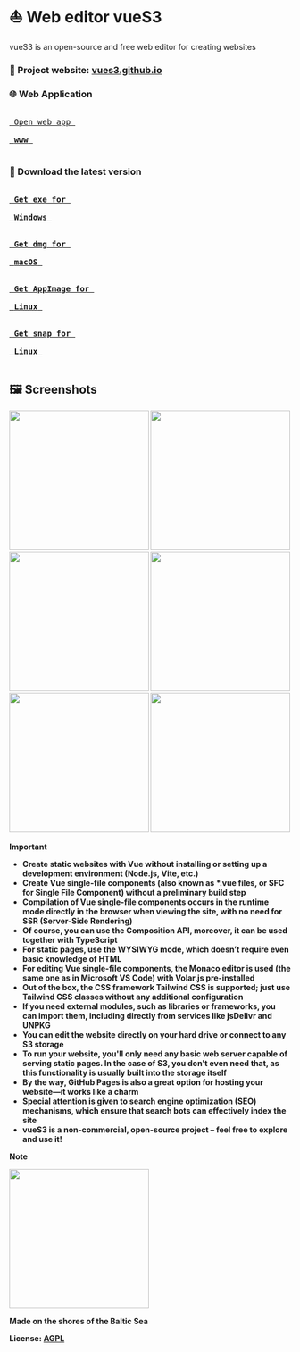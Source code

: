 # :sailboat: Web editor vueS3

vueS3 is an open-source and free web editor for creating websites

### :link: Project website: [vues3.github.io](https://vues3.github.io)

### :globe_with_meridians: Web Application

[<kbd><br> Open web app <br><br> <strong>www<strong> <br><br></kbd>][wwwLink]

### :floppy_disk: Download the latest version

[<kbd><br> Get exe for <br><br> <strong>Windows<strong> <br><br></kbd>][Link]
[<kbd><br> Get dmg for <br><br> <strong>macOS<strong> <br><br></kbd>][Link]
[<kbd><br> Get AppImage for <br><br> <strong>Linux<strong> <br><br></kbd>][Link]
[<kbd><br> Get snap for <br><br> <strong>Linux<strong> <br><br></kbd>][snapLink]

[wwwLink]: https://vues3.github.io/vues3
[Link]: https://github.com/vues3/vues3/releases/latest
[snapLink]: https://snapcraft.io/vues3

## :framed_picture: Screenshots

[<img src="https://vues3.github.io/images/screenshots/1.png" width="250"/>](https://vues3.github.io/images/screenshots/1.png)
[<img src="https://vues3.github.io/images/screenshots/2.png" width="250"/>](https://vues3.github.io/images/screenshots/2.png)
[<img src="https://vues3.github.io/images/screenshots/3.png" width="250"/>](https://vues3.github.io/images/screenshots/3.png)
[<img src="https://vues3.github.io/images/screenshots/4.png" width="250"/>](https://vues3.github.io/images/screenshots/4.png)
[<img src="https://vues3.github.io/images/screenshots/5.png" width="250"/>](https://vues3.github.io/images/screenshots/5.png)
[<img src="https://vues3.github.io/images/screenshots/6.png" width="250"/>](https://vues3.github.io/images/screenshots/6.png)

> [!IMPORTANT]
>
> - Create static websites with Vue without installing or setting up a development environment (Node.js, Vite, etc.)
> - Create Vue single-file components (also known as \*.vue files, or SFC for Single File Component) without a preliminary build step
> - Compilation of Vue single-file components occurs in the runtime mode directly in the browser when viewing the site, with no need for SSR (Server-Side Rendering)
> - Of course, you can use the Composition API, moreover, it can be used together with TypeScript
> - For static pages, use the WYSIWYG mode, which doesn’t require even basic knowledge of HTML
> - For editing Vue single-file components, the Monaco editor is used (the same one as in Microsoft VS Code) with Volar.js pre-installed
> - Out of the box, the CSS framework Tailwind CSS is supported; just use Tailwind CSS classes without any additional configuration
> - If you need external modules, such as libraries or frameworks, you can import them, including directly from services like jsDelivr and UNPKG
> - You can edit the website directly on your hard drive or connect to any S3 storage
> - To run your website, you'll only need any basic web server capable of serving static pages. In the case of S3, you don't even need that, as this functionality is usually built into the storage itself
> - By the way, GitHub Pages is also a great option for hosting your website—it works like a charm
> - Special attention is given to search engine optimization (SEO) mechanisms, which ensure that search bots can effectively index the site
> - vueS3 is a non-commercial, open-source project – feel free to explore and use it!

> [!NOTE]
>
> <img src="https://vues3.ru/images/drakkar.svg" width="250"/>
>
> Made on the shores of the Baltic Sea

License: [AGPL](https://choosealicense.com/licenses/agpl-3.0)

